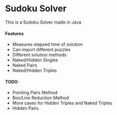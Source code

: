 # Sudoku Solver
This is a Sudoku Solver made in Java

#### Features
- Measures elapsed time of solution
- Can import different puzzles
- Different solution methods
- Naked/Hidden Singles
- Naked Pairs
- Naked/Hidden Triples

#### TODO
- Pointing Pairs Method
- Box/Line Reduction Method
- More cases for Hidden Triples and Naked Triples
- Hidden Pairs